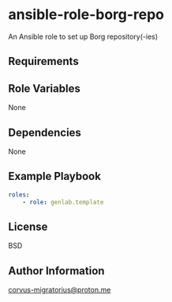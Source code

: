 ansible-role-borg-repo
=========

An Ansible role to set up Borg repository(-ies) 

Requirements
------------

Role Variables
--------------

None

Dependencies
------------

None

Example Playbook
----------------

```yaml
roles:
    - role: genlab.template
```

License
-------

BSD

Author Information
------------------

corvus-migratorius@proton.me
